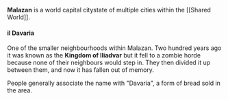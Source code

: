 **Malazan** is a world capital citystate of multiple cities within the [[Shared World]].


#### il Davaria

One of the smaller neighbourhoods within Malazan. Two hundred years ago it was known as the **Kingdom of Iliadvar** but it fell to a zombie horde because none of their neighbours would step in. They then divided it up between them, and now it has fallen out of memory.

People generally associate the name with "Davaria", a form of bread sold in the area.